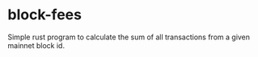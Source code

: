 # block-fees
Simple rust program to calculate the sum of all transactions from a given mainnet block id.

